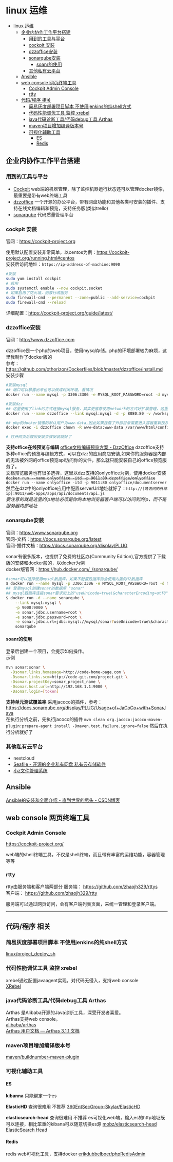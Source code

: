 # linux 运维

- [linux 运维](#linux-运维)
  - [企业内协作工作平台搭建](#企业内协作工作平台搭建)
    - [用到的工具与平台](#用到的工具与平台)
    - [cockpit 安装](#cockpit-安装)
    - [dzzoffice安装](#dzzoffice安装)
    - [sonarqube安装](#sonarqube安装)
      - [soanr的使用](#soanr的使用)
    - [其他私有云平台](#其他私有云平台)
  - [Ansible](#ansible)
  - [web console 网页终端工具](#web-console-网页终端工具)
    - [Cockpit Admin Console](#cockpit-admin-console)
    - [rtty](#rtty)
  - [代码/程序 相关](#代码程序-相关)
    - [简易灰度部署项目脚本 不使用jenkins的纯shell方式](#简易灰度部署项目脚本-不使用jenkins的纯shell方式)
    - [代码性能调优工具 监控 xrebel](#代码性能调优工具-监控-xrebel)
    - [java代码诊断工具/代码debug工具 Arthas](#java代码诊断工具代码debug工具-arthas)
    - [maven项目增加编译版本号](#maven项目增加编译版本号)
    - [可视化辅助工具](#可视化辅助工具)
      - [ES](#es)
      - [Redis](#redis)

## 企业内协作工作平台搭建

### 用到的工具与平台

- [Cockpit](https://cockpit-project.org/) web端的机器管理，除了监控机器运行状态还可以管理docker镜像，最重要是带有web终端工具
- [dzzoffice](http://www.dzzoffice.com) 一个开源的办公平台，带有网盘功能和其他各类可安装的插件、支持在线文档编辑和预览，支持任务版(类似trello)
- [sonarqube](https://www.sonarqube.org) 代码质量管理平台

### cockpit 安装

官网：https://cockpit-project.org

使用默认配置安装非常简单，以centos为例：https://cockpit-project.org/running.html#centos  
安装后访问地址：`https://ip-address-of-machine:9090`

```bash
#安装
sudo yum install cockpit
# 启用
sudo systemctl enable --now cockpit.socket
# 如果启用了防火墙，则放行改服务
sudo firewall-cmd --permanent --zone=public --add-service=cockpit
sudo firewall-cmd --reload
```

详细配置：https://cockpit-project.org/guide/latest/

### dzzoffice安装

官网：http://www.dzzoffice.com

dzzoffice是一个php的web项目，使用mysql存储。php的环境部署较为麻烦，这里我制作了docker版的  
参考：https://github.com/othorizon/Dockerfiles/blob/master/dzzoffice/install.md  
安装步骤

```bash
#安装mysql
## 端口可以暴露出来也可以做成封闭环境，看情况
docker run --name mysql -p 3306:3306 -e MYSQL_ROOT_PASSWORD=root -d mysql:5.7

#安装dzz
## 这里使用了link的方式连接mysql服务，其实更推荐使用network的方式好扩展管理，这里就使用link从简了
docker run --name dzzoffice --link mysql:mysql -d -p 8080:80 -v /workspacec/dzz/dzz_data/:/var/www/html/data/attachment/dzz itrizon/dzzoffice

## php的docker镜像的默认用户为www-data,因此如果挂载了外部目录需要进入容器重新授权一下
docker exec -i dzzoffice chown -R www-data:www-data /var/www/html/config /var/www/html/data

# 打开网页后按照安装步骤安装就好了
```

**支持office在线预览与编辑**
[office文档编辑预览方案 - DzzOffice](http://dzz.cc/corpus/list?cid=3)
dzzoffice支持多种office的预览与编辑方式，可以在dzz的应用商店安装,如果你的服务器是内部的无法被外网的office预览api访问你的文件，那么就只能安装自己的office预览服务了。  
文档预览服务也有很多选择，这里以dzz支持的onlyoffice为例，使用docker安装  
~~`docker run --name onlyoffice -itd -p 9011:80 dzzoffice/onlyoffice`~~  
`docker run --name onlyoffice -itd -p 9011:80 onlyoffice/documentserver`  
然后在dzz中的onlyoffice应用中配置serverUrl地址就好了：`http://[可访问的外部ip]:9011/web-apps/apps/api/documents/api.js`  
*要注意的就是这里的ip地址必须是你的本地浏览器客户端可以访问到的ip，而不是服务器内部地址*

### sonarqube安装

官网：https://www.sonarqube.org  
官网-文档：https://docs.sonarqube.org/latest  
官网-插件文档：https://docs.sonarqube.org/display/PLUG

sonar有很多版本，也提供了免费的社区办(Community Edition),官方提供了下载版的安装和docker般的，以docker为例  
docker版官网：https://hub.docker.com/_/sonarqube/  

```bash
#sonar可以选择使用mysql数据库，如果不配置数据库则会使用内置的H2数据库
$ docker run --name mysql -p 3306:3306 -e MYSQL_ROOT_PASSWORD=root -d mysql:5.7
## 登录mysql创建sonar的数据库 "sonar"
## mysql数据库连接sonar要求加上的"useUnicode=true\&characterEncoding=utf8"
$ docker run -d --name sonarqube \
    --link mysql:mysql \
    -p 9000:9000 \
    -e sonar.jdbc.username=root \
    -e sonar.jdbc.password=root \
    -e sonar.jdbc.url=jdbc:mysql://mysql/sonar?useUnicode=true\&characterEncoding=utf8\&useSSL=false \
    sonarqube
```

#### soanr的使用

登录后创建一个项目，会提示如何操作。  
示例

```bash
mvn sonar:sonar \
  -Dsonar.links.homepage=http://code-home-page.com \
  -Dsonar.links.scm=http://code-git.com/project.git \
  -Dsonar.projectKey=sonar_project_name \
  -Dsonar.host.url=http://192.168.1.1:9000 \
  -Dsonar.login=[token]
```

**支持单元测试覆盖率**
采用jacoco的插件，参考：https://docs.sonarqube.org/display/PLUG/Usage+of+JaCoCo+with+SonarJava  
在执行分析之前，先执行jacoco的插件
`mvn clean org.jacoco:jacoco-maven-plugin:prepare-agent install -Dmaven.test.failure.ignore=false`
然后在执行分析就好了

### 其他私有云平台

- nextcloud
- [Seafile - 开源的企业私有网盘 私有云存储软件](https://www.seafile.com/home/)
- [小z文件管理系统](https://doc.xiaoz.me/#/zdir/)

## Ansible

[Ansible的安装和全面介绍 - 直到世界的尽头 - CSDN博客](https://blog.csdn.net/zzq900503/article/details/80158767)

## web console 网页终端工具

### Cockpit Admin Console

https://cockpit-project.org/

web端的shell终端工具，不仅是shell终端，而且带有丰富的运维功能，容器管理等等

### rtty

rtty由服务端和客户端两部分
服务端： https://github.com/zhaojh329/rttys  
客户端： https://github.com/zhaojh329/rtty  

服务端可以通过网页访问，会有客户端列表页面，来统一管理和登录客户端。  

---

## 代码/程序 相关

### 简易灰度部署项目脚本 不使用jenkins的纯shell方式

[linux/project_deploy_sh](/linux/project_deploy_sh.md)

### 代码性能调优工具 监控 xrebel

xrebel通过配置javaagent实现，对代码无侵入，支持web console  
[XRebel](https://jrebel.com/software/xrebel/quick-start)

### java代码诊断工具/代码debug工具 Arthas

Arthas 是Alibaba开源的Java诊断工具，深受开发者喜爱。  
Arthas支持web console。  
[alibaba/arthas](https://github.com/alibaba/arthas)  
[Arthas 用户文档 &mdash; Arthas 3.1.1 文档](https://alibaba.github.io/arthas/index.html)  

### maven项目增加编译版本号

[maven/buildnumber-maven-plugin](/maven/buildnumber-maven-plugin.md)

### 可视化辅助工具

#### ES

**kibanna**
只能绑定一个es

**ElasticHD**
查询很难用 不推荐
[360EntSecGroup-Skylar/ElasticHD](https://github.com/360EntSecGroup-Skylar/ElasticHD)

**elasticsearch-head**
查询很难用 不推荐
es可视化web端，输入es的http地址既可以连接，相比笨重的kibana可以随意切换es源
[mobz/elasticsearch-head](https://github.com/mobz/elasticsearch-head)  
[ElasticSearch Head](http://mobz.github.io/elasticsearch-head/)  

#### Redis

redis web可视化工具，支持docker
[erikdubbelboer/phpRedisAdmin](https://github.com/ErikDubbelboer/phpRedisAdmin)  
